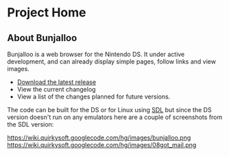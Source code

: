 # Project Home

## About Bunjalloo

Bunjalloo is a web browser for the Nintendo DS. It under active development, and
can already display simple pages, follow links and view images.

- [Download the latest release](http://code.google.com/p/quirkysoft/downloads/list?can=2&q=label%3Abunjalloo)
- View the current changelog
- View a list of the changes planned for future versions.

The code can be built for the DS or for Linux using [SDL](http://www.libsdl.org/)
but since the DS version doesn't run on any emulators here are a couple of
screenshots from the SDL version:

https://wiki.quirkysoft.googlecode.com/hg/images/bunjalloo.png https://wiki.quirkysoft.googlecode.com/hg/images/08got_mail.png
